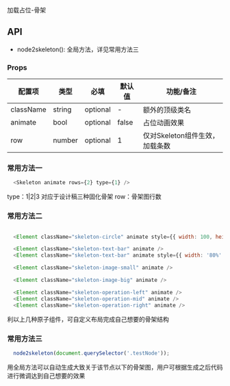 
加载占位-骨架


## API

* node2skeleton(): 全局方法，详见常用方法三

### Props

| 配置项 | 类型 | 必填 | 默认值 | 功能/备注 |
|---|---|---|---|---|
|className|string|optional|-|额外的顶级类名|
|animate|bool|optional|false|占位动画效果|
|row|number|optional|1|仅对Skeleton组件生效，加载条数|


### 常用方法一
``` javascript
  <Skeleton animate rows={2} type={1} />
```
type：1|2|3 对应于设计稿三种固化骨架
row：骨架图行数

### 常用方法二
``` javascript

  <Element className="skeleton-circle" animate style={{ width: 100, height: 100 }} />

  <Element className="skeleton-text-bar" animate />
  <Element className="skeleton-text-bar" animate style={{ width: '80%' }} />

  <Element className="skeleton-image-small" animate />

  <Element className="skeleton-image-big" animate />

  <Element className="skeleton-operation-left" animate />
  <Element className="skeleton-operation-mid" animate />
  <Element className="skeleton-operation-right" animate />
```
利以上几种原子组件，可自定义布局完成自己想要的骨架结构

### 常用方法三
``` javascript
  node2skeleton(document.querySelector('.testNode'));
```
用全局方法可以自动生成大致关于该节点以下的骨架图，用户可根据生成之后代码进行微调达到自己想要的效果


